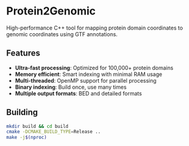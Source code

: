 # Protein2Genomic

High-performance C++ tool for mapping protein domain coordinates to genomic coordinates using GTF annotations.

## Features

- **Ultra-fast processing**: Optimized for 100,000+ protein domains
- **Memory efficient**: Smart indexing with minimal RAM usage
- **Multi-threaded**: OpenMP support for parallel processing
- **Binary indexing**: Build once, use many times
- **Multiple output formats**: BED and detailed formats

## Building
```bash
mkdir build && cd build
cmake -DCMAKE_BUILD_TYPE=Release ..
make -j$(nproc)
